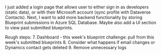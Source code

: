 I just added a login page that allows user to either sign in as developers (static data), or with their Microsoft account (sync profile with Dataverse Contacts). Next, I want to add more backend functionality by storing Blueprint submissions in Azure SQL Database. Maybe also add a UI section to view past submitted blueprints.

Rough steps:
7. Dashboard - this week's blueprint challenge: pull from this week's submitted blueprints
8. Consider what happens if email changes or Dynamics contact gets deleted
9. Remove unnecessary logs